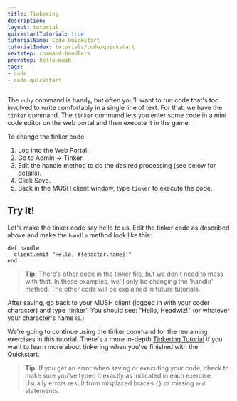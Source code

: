 ```yaml
---
title: Tinkering
description:
layout: tutorial
quickstartTutorial: true
tutorialName: Code Quickstart
tutorialIndex: tutorials/code/quickstart
nextstep: command-handlers
prevstep: hello-mush
tags: 
- code
- code-quickstart
---
```


The `ruby` command is handy, but often you'll want to run code that's too involved to write comfortably in a single line of text.  For that, we have the `tinker` command.   The `tinker` command lets you enter some code in a mini code editor on the web portal and then execute it in the game.

To change the tinker code:

1. Log into the Web Portal.
2. Go to Admin -> Tinker.
3. Edit the handle method to do the desired processing (see below for details).
4. Click Save.
5. Back in the MUSH client window, type `tinker` to execute the code.

## Try It!

Let's make the tinker code say hello to us.  Edit the tinker code as described above and make the `handle` method look like this:

    def handle
      client.emit "Hello, #{enactor.name}!"
    end

> <i class="fa fa-info-circle"></i> **Tip:** There's other code in the tinker file, but we don't need to mess with that.  In these examples, we'll only be changing the 'handle' method.  The other code will be explained in future tutorials.

After saving, go back to your MUSH client (logged in with your coder character) and type 'tinker'.  You should see:  "Hello, Headwiz!" (or whatever your character's name is.)

We're going to continue using the tinker command for the remaining exercises in this tutorial.  There's a more in-depth [Tinkering Tutorial](/tutorials/code/tinker) if you want to learn more about tinkering when you've finished with the Quickstart.

> <i class="fa fa-info-circle"></i> **Tip:** If you get an error when saving or executing your code, check to make sure you've typed it exactly as indicated in each exercise.  Usually errors result from misplaced braces `{}` or missing `end` statements.
